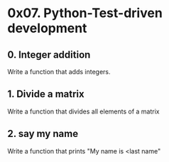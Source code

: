 # 0x07. Python-Test-driven development

## 0. Integer addition
Write a function that adds integers.

## 1. Divide a matrix
Write a function that divides all elements of a matrix

## 2. say my name
Write a function that prints "My name is <first name> <last name"

